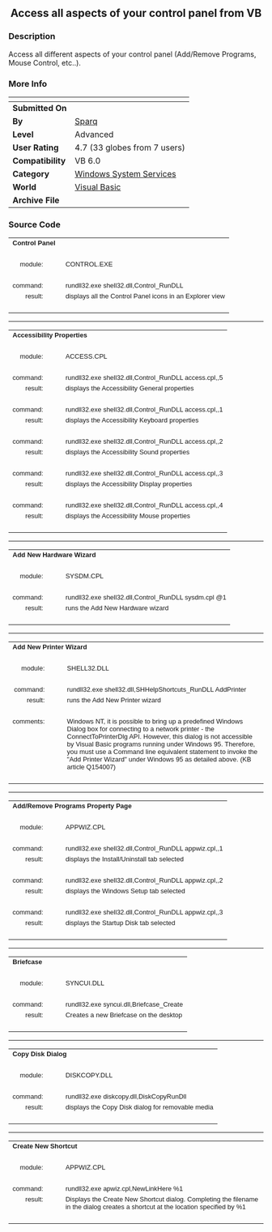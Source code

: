 ﻿<div align="center">

## Access all aspects of your control panel from VB


</div>

### Description

Access all different aspects of your control panel (Add/Remove Programs, Mouse Control, etc..).
 
### More Info
 


<span>             |<span>
---                |---
**Submitted On**   |
**By**             |[Sparq](https://github.com/Planet-Source-Code/PSCIndex/blob/master/ByAuthor/sparq.md)
**Level**          |Advanced
**User Rating**    |4.7 (33 globes from 7 users)
**Compatibility**  |VB 6\.0
**Category**       |[Windows System Services](https://github.com/Planet-Source-Code/PSCIndex/blob/master/ByCategory/windows-system-services__1-35.md)
**World**          |[Visual Basic](https://github.com/Planet-Source-Code/PSCIndex/blob/master/ByWorld/visual-basic.md)
**Archive File**   |[](https://github.com/Planet-Source-Code/sparq-access-all-aspects-of-your-control-panel-from-vb__1-26026/archive/master.zip)





### Source Code

<table border="0" cellpadding="0" cellspacing="0"> <tr> <td colspan="3"><font face="verdana, arial" size="2"><strong>Control Panel</strong></font></td> </tr> <tr> <td></td> <td></td> <td><font face="verdana, arial" size="2">&nbsp;&nbsp;&nbsp;</font></td> </tr> <tr> <td align="right"><font face="verdana, arial" size="2">module:</font></td> <td width="12"></td> <td><font face="verdana, arial" size="2">CONTROL.EXE</font></td> </tr> <tr> <td align="right"></td> <td width="12"></td> <td><font face="verdana, arial" size="2">&nbsp;&nbsp;&nbsp;</font></td> </tr> <tr> <td align="right"><font face="verdana, arial" size="2">command:</font></td> <td width="12"></td> <td><font face="verdana, arial" size="2">rundll32.exe shell32.dll,Control_RunDLL</font></td> </tr> <tr> <td align="right"><font face="verdana, arial" size="2">result:</font></td> <td width="12"></td> <td><font face="verdana, arial" size="2">displays all the Control Panel icons in an Explorer view</font></td> </tr> <tr> <td align="right"><font face="verdana, arial" size="2">&nbsp;&nbsp;&nbsp;&nbsp; &nbsp;&nbsp;</font></td> <td width="12"></td> <td><font face="verdana, arial" size="2">&nbsp;&nbsp;&nbsp;</font></td> </tr> </table> </div> <hr size="1" color="#29527C"> <div align="left"> <table border="0" cellpadding="0" cellspacing="0"> <tr> <td colspan="3"><font face="verdana, arial" size="2"><strong>Accessibility Properties</strong></font></td> </tr> <tr> <td align="right"></td> <td></td> <td><font face="verdana, arial" size="2">&nbsp;&nbsp;&nbsp;</font></td> </tr> <tr> <td align="right"><font face="verdana, arial" size="2">module:</font></td> <td width="12"></td> <td><font face="verdana, arial" size="2">ACCESS.CPL</font></td> </tr> <tr> <td align="right"></td> <td width="12"></td> <td><font face="verdana, arial" size="2">&nbsp;&nbsp;&nbsp;</font></td> </tr> <tr> <td align="right"><font face="verdana, arial" size="2">command:</font></td> <td></td> <td><font face="verdana, arial" size="2">rundll32.exe shell32.dll,Control_RunDLL access.cpl,,5</font></td> </tr> <tr> <td align="right"><font face="verdana, arial" size="2">result:</font></td> <td></td> <td><font face="verdana, arial" size="2">displays the Accessibility General properties</font></td> </tr> <tr> <td align="right"></td> <td></td> <td><font face="verdana, arial" size="2">&nbsp;&nbsp;&nbsp;</font></td> </tr> <tr> <td align="right"><font face="verdana, arial" size="2">command:</font></td> <td width="12"></td> <td><font face="verdana, arial" size="2">rundll32.exe shell32.dll,Control_RunDLL access.cpl,,1</font></td> </tr> <tr> <td align="right"><font face="verdana, arial" size="2">result:</font></td> <td></td> <td><font face="verdana, arial" size="2">displays the Accessibility Keyboard properties</font></td> </tr> <tr> <td align="right"></td> <td></td> <td><font face="verdana, arial" size="2">&nbsp;&nbsp;&nbsp;</font></td> </tr> <tr> <td align="right"><font face="verdana, arial" size="2">command:</font></td> <td></td> <td><font face="verdana, arial" size="2">rundll32.exe shell32.dll,Control_RunDLL access.cpl,,2</font></td> </tr> <tr> <td align="right"><font face="verdana, arial" size="2">result:</font></td> <td></td> <td><font face="verdana, arial" size="2">displays the Accessibility<strong> </strong>Sound properties</font></td> </tr> <tr> <td align="right"></td> <td></td> <td><font face="verdana, arial" size="2">&nbsp;&nbsp;&nbsp;</font></td> </tr> <tr> <td align="right"><font face="verdana, arial" size="2">command:</font></td> <td></td> <td><font face="verdana, arial" size="2">rundll32.exe shell32.dll,Control_RunDLL access.cpl,,3</font></td> </tr> <tr> <td align="right"><font face="verdana, arial" size="2">result:</font></td> <td></td> <td><font face="verdana, arial" size="2">displays the Accessibility Display properties</font></td> </tr> <tr> <td align="right"></td> <td></td> <td><font face="verdana, arial" size="2">&nbsp;&nbsp;&nbsp;</font></td> </tr> <tr> <td align="right"><font face="verdana, arial" size="2">command:</font></td> <td></td> <td><font face="verdana, arial" size="2">rundll32.exe shell32.dll,Control_RunDLL access.cpl,,4</font></td> </tr> <tr> <td align="right"><font face="verdana, arial" size="2">result:</font></td> <td></td> <td><font face="verdana, arial" size="2">displays the Accessibility Mouse properties</font></td> </tr> <tr> <td align="right"></td> <td></td> <td><font face="verdana, arial" size="2">&nbsp;&nbsp;</font></td> </tr> </table> </div> <hr size="1" color="#29527C"> <div align="left"> <table border="0" cellpadding="0" cellspacing="0"> <tr> <td colspan="3"><font face="verdana, arial" size="2"><strong>Add New Hardware Wizard</strong></font></td> </tr> <tr> <td align="right"></td> <td></td> <td><font face="verdana, arial" size="2">&nbsp;&nbsp;&nbsp;</font></td> </tr> <tr> <td align="right"><font face="verdana, arial" size="2">module:</font></td> <td width="12"></td> <td><font face="verdana, arial" size="2">SYSDM.CPL</font></td> </tr> <tr> <td align="right"></td> <td width="12"></td> <td><font face="verdana, arial" size="2">&nbsp;&nbsp;&nbsp;</font></td> </tr> <tr> <td align="right"><font face="verdana, arial" size="2">command:</font></td> <td></td> <td><font face="verdana, arial" size="2">rundll32.exe shell32.dll,Control_RunDLL sysdm.cpl @1</font></td> </tr> <tr> <td align="right"><font face="verdana, arial" size="2">result:</font></td> <td></td> <td><font face="verdana, arial" size="2">runs the Add New Hardware wizard</font></td> </tr> <tr> <td align="right"></td> <td></td> <td><font face="verdana, arial" size="2">&nbsp;&nbsp;&nbsp;</font></td> </tr> </table> </div> <hr size="1" color="#29527C"> <div align="left"> <table border="0" cellpadding="0" cellspacing="0"> <tr> <td colspan="3"><font face="verdana, arial" size="2"><strong>Add New Printer Wizard</strong></font></td> </tr> <tr> <td align="right"></td> <td></td> <td><font face="verdana, arial" size="2">&nbsp;&nbsp;&nbsp;</font></td> </tr> <tr> <td align="right"><font face="verdana, arial" size="2">module:</font></td> <td width="12"></td> <td><font face="verdana, arial" size="2">SHELL32.DLL</font></td> </tr> <tr> <td align="right"></td> <td width="12"></td> <td><font face="verdana, arial" size="2">&nbsp;&nbsp;&nbsp;</font></td> </tr> <tr> <td align="right"><font face="verdana, arial" size="2">command:</font></td> <td></td> <td><font face="verdana, arial" size="2">rundll32.exe shell32.dll,SHHelpShortcuts_RunDLL AddPrinter</font></td> </tr> <tr> <td align="right"><font face="verdana, arial" size="2">result:</font></td> <td></td> <td><font face="verdana, arial" size="2">runs the Add New Printer wizard</font></td> </tr> <tr> <td></td> <td></td> <td><font face="verdana, arial" size="2">&nbsp;&nbsp;&nbsp;</font></td> </tr> <tr> <td align="right" valign="top"><font face="verdana, arial" size="2">comments:</font></td> <td></td> <td valign="top"><font face="verdana, arial" size="2">Windows NT, it is possible to bring up a predefined Windows Dialog box for
            connecting to a network printer - the ConnectToPrinterDlg API. However, this dialog is not accessible by Visual Basic programs
            running under Windows 95. Therefore, you must use a Command line equivalent statement to invoke the &quot;Add Printer
            Wizard&quot; under Windows 95 as detailed above. (KB article Q154007)</font></td> </tr> <tr> <td align="right" valign="top"></td> <td></td> <td valign="top"><font face="verdana, arial" size="2">&nbsp;&nbsp;&nbsp;</font></td> </tr> </table> </div> <hr size="1" color="#29527C"> <div align="left"> <table border="0" cellpadding="0" cellspacing="0"> <tr> <td colspan="3"><font face="verdana, arial" size="2"><strong>Add/Remove Programs Property Page</strong></font></td> </tr> <tr> <td align="right"></td> <td></td> <td><font face="verdana, arial" size="2">&nbsp;&nbsp;&nbsp;</font></td> </tr> <tr> <td align="right"><font face="verdana, arial" size="2">module:</font></td> <td width="12"></td> <td><font face="verdana, arial" size="2">APPWIZ.CPL</font></td> </tr> <tr> <td align="right"></td> <td width="12"></td> <td><font face="verdana, arial" size="2">&nbsp;&nbsp;&nbsp;</font></td> </tr> <tr> <td align="right"><font face="verdana, arial" size="2">command:</font></td> <td></td> <td><font face="verdana, arial" size="2">rundll32.exe shell32.dll,Control_RunDLL appwiz.cpl,,1</font></td> </tr> <tr> <td align="right"><font face="verdana, arial" size="2">result:</font></td> <td></td> <td><font face="verdana, arial" size="2">displays the Install/Uninstall tab selected</font></td> </tr> <tr> <td align="right"></td> <td></td> <td><font face="verdana, arial" size="2">&nbsp;&nbsp;&nbsp;</font></td> </tr> <tr> <td align="right"><font face="verdana, arial" size="2">command:</font></td> <td width="12"></td> <td><font face="verdana, arial" size="2">rundll32.exe shell32.dll,Control_RunDLL appwiz.cpl,,2</font></td> </tr> <tr> <td align="right"><font face="verdana, arial" size="2">result:</font></td> <td></td> <td><font face="verdana, arial" size="2">displays the Windows Setup tab selected</font></td> </tr> <tr> <td align="right"></td> <td></td> <td><font face="verdana, arial" size="2">&nbsp;&nbsp;&nbsp;</font></td> </tr> <tr> <td align="right"><font face="verdana, arial" size="2">command:</font></td> <td></td> <td><font face="verdana, arial" size="2">rundll32.exe shell32.dll,Control_RunDLL appwiz.cpl,,3</font></td> </tr> <tr> <td align="right"><font face="verdana, arial" size="2">result:</font></td> <td></td> <td><font face="verdana, arial" size="2">displays the Startup Disk tab selected</font></td> </tr> <tr> <td align="right"></td> <td></td> <td><font face="verdana, arial" size="2">&nbsp;&nbsp;&nbsp;</font></td> </tr> </table> </div> <hr size="1" color="#29527C"> <div align="left"> <table border="0" cellpadding="0" cellspacing="0"> <tr> <td colspan="3"><font face="verdana, arial" size="2"><strong>Briefcase</strong></font></td> </tr> <tr> <td align="right"></td> <td></td> <td><font face="verdana, arial" size="2">&nbsp;&nbsp;&nbsp;</font></td> </tr> <tr> <td align="right"><font face="verdana, arial" size="2">module:</font></td> <td width="12"></td> <td><font face="verdana, arial" size="2">SYNCUI.DLL</font></td> </tr> <tr> <td align="right"></td> <td width="12"></td> <td><font face="verdana, arial" size="2">&nbsp;&nbsp;&nbsp;</font></td> </tr> <tr> <td align="right"><font face="verdana, arial" size="2">command:</font></td> <td></td> <td><font face="verdana, arial" size="2">rundll32.exe syncui.dll,Briefcase_Create</font></td> </tr> <tr> <td align="right"><font face="verdana, arial" size="2">result:</font></td> <td></td> <td><font face="verdana, arial" size="2">Creates a new Briefcase on the desktop</font></td> </tr> <tr> <td align="right"></td> <td></td> <td><font face="verdana, arial" size="2">&nbsp;&nbsp;&nbsp;</font></td> </tr> </table> </div> <hr size="1" color="#29527C"> <div align="left"> <table border="0" cellpadding="0" cellspacing="0"> <tr> <td colspan="3"><font face="verdana, arial" size="2"><strong>Copy Disk Dialog</strong></font></td> </tr> <tr> <td align="right"></td> <td></td> <td><font face="verdana, arial" size="2">&nbsp;&nbsp;&nbsp;</font></td> </tr> <tr> <td align="right"><font face="verdana, arial" size="2">module:</font></td> <td width="12"></td> <td><font face="verdana, arial" size="2">DISKCOPY.DLL</font></td> </tr> <tr> <td align="right"></td> <td width="12"></td> <td><font face="verdana, arial" size="2">&nbsp;&nbsp;&nbsp;</font></td> </tr> <tr> <td align="right"><font face="verdana, arial" size="2">command:</font></td> <td></td> <td><font face="verdana, arial" size="2">rundll32.exe diskcopy.dll,DiskCopyRunDll</font></td> </tr> <tr> <td align="right"><font face="verdana, arial" size="2">result:</font></td> <td></td> <td><font face="verdana, arial" size="2">displays the Copy Disk dialog for removable media</font></td> </tr> <tr> <td align="right"></td> <td></td> <td><font face="verdana, arial" size="2">&nbsp;&nbsp;&nbsp;</font></td> </tr> </table> </div> <hr size="1" color="#29527C"> <div align="left"> <table border="0" cellpadding="0" cellspacing="0"> <tr> <td colspan="3"><font face="verdana, arial" size="2"><strong>Create New Shortcut</strong></font></td> </tr> <tr> <td align="right"></td> <td></td> <td><font face="verdana, arial" size="2">&nbsp;&nbsp;&nbsp;</font></td> </tr> <tr> <td align="right"><font face="verdana, arial" size="2">module:</font></td> <td width="12"></td> <td><font face="verdana, arial" size="2">APPWIZ.CPL</font></td> </tr> <tr> <td align="right"></td> <td width="12"></td> <td><font face="verdana, arial" size="2">&nbsp;&nbsp;&nbsp;</font></td> </tr> <tr> <td align="right"><font face="verdana, arial" size="2">command:</font></td> <td></td> <td><font face="verdana, arial" size="2">rundll32.exe apwiz.cpl,NewLinkHere %1</font></td> </tr> <tr> <td align="right" valign="top"><font face="verdana, arial" size="2">result:</font></td> <td></td> <td><font face="verdana, arial" size="2">Displays the Create New Shortcut dialog. Completing the filename in the dialog creates a
            shortcut at the location specified by %1</font></td> </tr> <tr> <td align="right"></td> <td></td> <td><font face="verdana, arial" size="2">&nbsp;&nbsp;&nbsp;</font></td> </tr> </table>

